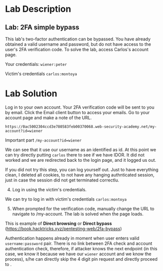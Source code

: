 # Lab Description

## Lab: 2FA simple bypass

This lab's two-factor authentication can be bypassed. You have already obtained a valid username and password, but do not have access to the user's 2FA verification code. To solve the lab, access Carlos's account page.

Your credentials: `wiener:peter`

Victim's credentials `carlos:montoya`

# Lab Solution

Log in to your own account. Your 2FA verification code will be sent to you by email. Click the Email client button to access your emails.
Go to your account page and make a note of the URL.

`https://0ac5002304ccd3e780583feb00370068.web-security-academy.net/my-account?id=wiener`

Important part `/my-account?id=wiener`

We can see that it use our username as an identified as id. At this point we can try directly putting `carlos` there to see if we have IDOR. It did not worked and we are redirected back to the login page, and it logged us out.

If you did not try this step, you can log yourself out. Just to have everything clean, I deleted all cookies, to not have any hanging authnticated session, just in case the session did not get terminated correctlu.

4. Log in using the victim's credentials.

We can try to log in with victim's credentials `carlos:montoya`

5. When prompted for the verification code, manually change the URL to navigate to /my-account. The lab is solved when the page loads.

This is example of **Direct browsing** or **Direct bypass** (https://book.hacktricks.xyz/pentesting-web/2fa-bypass)

Authentication happens already in moment when user enters valid `username:password` pair. There is no link between 2FA check and account authentication check, therefore, if attacker knows the next endpoint (in this case, we know it because we have our `wiener` account and we know the process), s/he can directly skip the 4 digit pin request and directly proceed to .  
